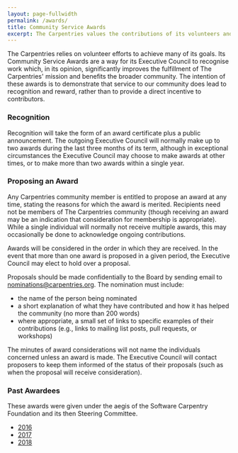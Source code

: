 ```yaml
---
layout: page-fullwidth
permalink: /awards/
title: Community Service Awards
excerpt: The Carpentries values the contributions of its volunteers and seeks to recognize outstanding effort 
---
```


The Carpentries relies on volunteer efforts to
achieve many of its goals. Its Community Service Awards are a way for
its Executive Council to recognise work which, in its opinion,
significantly improves the fulfillment of The Carpentries' mission and
benefits the broader community. The intention of these awards is to
demonstrate that service to our community does lead to recognition and
reward, rather than to provide a direct incentive to contributors.

### Recognition

Recognition will take the form of an award certificate plus a public
announcement.  The outgoing Executive Council will normally make up
to two awards during the last three months of its term, although in
exceptional circumstances the Executive Council may choose to make
awards at other times, or to make more than two awards within a single
year.

### Proposing an Award

Any Carpentries community member is entitled to propose an award at any time, stating
the reasons for which the award is merited.  Recipients need not be
members of The Carpentries community (though receiving an award may be an indication that
consideration for membership is appropriate).  While a single
individual will normally not receive multiple awards, this may
occasionally be done to acknowledge ongoing contributions.

Awards will be considered in the order in which they are received.  In
the event that more than one award is proposed in a given period, the
Executive Council may elect to hold over a proposal.

Proposals should be made confidentially to the Board by sending email to
[nominations@carpentries.org](mailto:nominations@carpentries.org).
The nomination must include:

*   the name of the person being nominated
*   a short explanation of what they have contributed
    and how it has helped the community
    (no more than 200 words)
*   where appropriate, a small set of links
    to specific examples of their contributions
    (e.g., links to mailing list posts, pull requests, or workshops)

The minutes of award considerations will not name the individuals
concerned unless an award is made. The Executive Council will contact
proposers to keep them informed of the status of their proposals (such
as when the proposal will receive consideration).

### Past Awardees 

These awards were given under the aegis of the Software Carpentry Foundation and its then Steering Committee.

* [2016](https://software-carpentry.org/blog/2016/12/community-service-awards.html)
* [2017](https://software-carpentry.org/blog/2017/12/csa-awarded.html)
* [2018](https://carpentries.org/blog/2018/12/community-service-award/)
